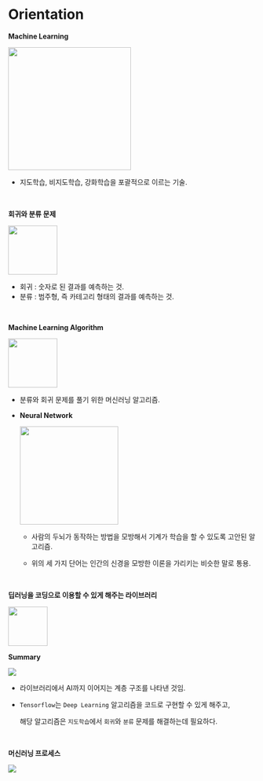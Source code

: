 # Orientation

**Machine Learning**

<img src = "https://user-images.githubusercontent.com/55044278/103481487-ad651380-4e1e-11eb-8020-e62d1edd1f4d.png" height = "250px">

- 지도학습, 비지도학습, 강화학습을 포괄적으로 이르는 기술.

<br>

**회귀와 분류 문제**

<img src = "https://user-images.githubusercontent.com/55044278/103481246-10ee4180-4e1d-11eb-9fdb-d3ef1f2a91e1.png" height = "100px">

- 회귀 : 숫자로 된 결과를 예측하는 것.
- 분류 : 범주형, 즉 카테고리 형태의 결과를 예측하는 것.

<br>

**Machine Learning Algorithm**

<img src = "https://user-images.githubusercontent.com/55044278/103481315-865a1200-4e1d-11eb-8618-161b146d2d59.png" height = "100px">

- 분류와 회귀 문제를 풀기 위한 머신러닝 알고리즘.

- **Neural Network**

  <img src = "https://user-images.githubusercontent.com/55044278/103481360-d638d900-4e1d-11eb-9d36-ef509970881c.png" height = "200px">

  - 사람의 두뇌가 동작하는 방법을 모방해서 기계가 학습을 할 수 있도록 고안된 알고리즘.

  - 위의 세 가지 단어는 인간의 신경을 모방한 이론을 가리키는 비슷한 말로 통용.

<br>

**딥러닝을 코딩으로 이용할 수 있게 해주는 라이브러리**

<img src = "https://user-images.githubusercontent.com/55044278/103481421-49dae600-4e1e-11eb-95bb-276a7acae873.png" height = "80px">

<br>

**Summary**

<img src = "https://user-images.githubusercontent.com/55044278/103481529-ef8e5500-4e1e-11eb-8717-08deab0a4c0b.png">

- 라이브러리에서 AI까지 이어지는 계층 구조를 나타낸 것임.

- ```Tensorflow```는 ```Deep Learning``` 알고리즘을 코드로 구현할 수 있게 해주고,

  해당 알고리즘은 ```지도학습```에서 ```회귀```와 ```분류``` 문제를 해결하는데 필요하다.

<br>

**머신러닝 프로세스**

<img src = "https://user-images.githubusercontent.com/55044278/103481970-75130480-4e21-11eb-9a38-351d2e54b210.png">
